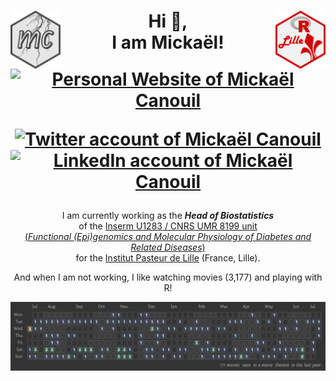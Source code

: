 <h1 align="center">
  <a href="http://mickael.canouil.fr/">
    <img src="https://raw.githubusercontent.com/mcanouil/hex-stickers/main/SVG/mc.svg" align="left" width="80" />
  </a>
  Hi 👋,
  <a href="https://rlille.github.io/">
    <img src="https://raw.githubusercontent.com/mcanouil/hex-stickers/main/SVG/rlille.svg" align="right" width="80" />
  </a>
  </br>I am Mickaël!
  </br>
  <a href="https://mickael.canouil.fr/">
    <img alt="Personal Website of Mickaël Canouil" src="https://shields.io/badge/Personal-Website-333" />
  </a>
  <p align="center">
  <a href="https://twitter.com/mickaelcanouil">
    <img alt="Twitter account of Mickaël Canouil" src="https://shields.io/badge/Twitter-mickaelcanouil-333?logo=twitter&logoColor=white" />
  </a>
  <a href="https://www.linkedin.com/in/mickaelcanouil">
    <img alt="LinkedIn account of Mickaël Canouil" src="https://shields.io/badge/LinkedIn-mickaelcanouil-333?logo=linkedin&logoColor=white" />
  </a>
</p>
</h1>
<p align="center">
  I am currently working as the <b><i>Head of Biostatistics</i></b></br>
  of the <a href="http://www.good.cnrs.fr/?lang=en">Inserm U1283 / CNRS UMR 8199 unit</br>(<i>Functional (Epi)genomics and Molecular Physiology of Diabetes and Related Diseases</i>)</a></br>
  for the <a href="https://pasteur-lille.fr/en/">Institut Pasteur de Lille</a> (France, Lille).
</p>
<p align="center">And when I am not working, I like watching movies (3,177) and playing with R!</p>
<p align="center"><a href="https://github.com/mcanouil/imdb-ratings"><img alt="Movies seen in a movie theatre year streak" src="https://raw.githubusercontent.com/mcanouil/imdb-ratings/main/media/streak.svg" /></a></p>
